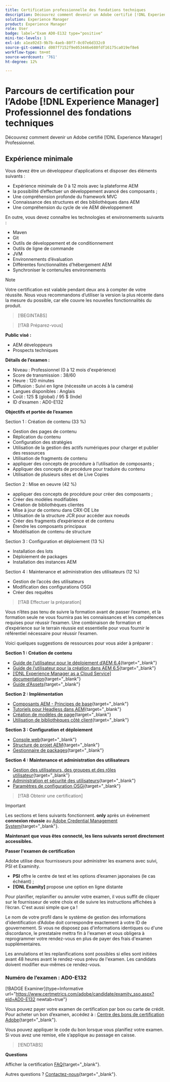 ```yaml
---
title: Certification professionnelle des fondations techniques
description: Découvrez comment devenir un Adobe certifié [!DNL Experience Manager] Professionnel.
solution: Experience Manager
product: Experience Manager
role: User
badge: label="Exam AD0-E132 type="positive"
mini-toc-levels: 1
exl-id: a1ea92d3-9b7b-4aeb-80f7-0c07e6d332c0
source-git-commit: d007f7152f9e053446e680fdf16175ca019ef8e6
workflow-type: tm+mt
source-wordcount: '761'
ht-degree: 12%

---
```


# Parcours de certification pour l’Adobe [!DNL Experience Manager] Professionnel des fondations techniques

Découvrez comment devenir un Adobe certifié [!DNL Experience Manager] Professionnel.

## Expérience minimale

Vous devez être un développeur d’applications et disposer des éléments suivants :

* Expérience minimale de 0 à 12 mois avec la plateforme AEM
* la possibilité d’effectuer un développement avancé des composants ;
* Une compréhension profonde du framework MVC
* Connaissance des structures et des bibliothèques dans AEM
* Une compréhension du cycle de vie AEM développement

En outre, vous devez connaître les technologies et environnements suivants :

* Maven
* Git
* Outils de développement et de conditionnement
* Outils de ligne de commande
* JVM
* Environnements d’évaluation
* Différentes fonctionnalités d’hébergement AEM
* Synchroniser le contenu/les environnements

>[!NOTE]
>
>Votre certification est valable pendant deux ans à compter de votre réussite. Nous vous recommandons d’utiliser la version la plus récente dans la mesure du possible, car elle couvre les nouvelles fonctionnalités du produit.

>[!BEGINTABS]

>[!TAB Préparez-vous]

**Public visé :**

* AEM développeurs
* Prospects techniques

**Détails de l’examen :**

* Niveau : Professionnel (0 à 12 mois d&#39;expérience)
* Score de transmission : 38/60
* Heure : 120 minutes
* Diffusion : Suivi en ligne (nécessite un accès à la caméra)
* Langues disponibles : Anglais
* Coût : 125 $ (global) / 95 $ (Inde)
* ID d’examen : AD0-E132

**Objectifs et portée de l’examen**

Section 1 : Création de contenu (33 %)

* Gestion des pages de contenu
* Réplication du contenu
* Configuration des stratégies
* Utilisation de la gestion des actifs numériques pour charger et publier des ressources
* Utilisation de fragments de contenu
* appliquer des concepts de procédure à l’utilisation de composants ;
* Appliquer des concepts de procédure pour traduire du contenu
* Utilisation de plusieurs sites et de Live Copies

Section 2 : Mise en oeuvre (42 %)

* appliquer des concepts de procédure pour créer des composants ;
* Créer des modèles modifiables
* Création de bibliothèques clientes
* Mise à jour de contenu dans CRX-DE Lite
* Utilisation de la structure JCR pour accéder aux noeuds
* Créer des fragments d’expérience et de contenu
* Étendre les composants principaux
* Modélisation de contenu de structure

Section 3 : Configuration et déploiement (13 %)

* Installation des lots
* Déploiement de packages
* Installation des instances AEM

Section 4 : Maintenance et administration des utilisateurs (12 %)

* Gestion de l’accès des utilisateurs
* Modification des configurations OSGI
* Créer des requêtes

>[!TAB Effectuer la préparation]

Vous n’êtes pas tenu de suivre la formation avant de passer l’examen, et la formation seule ne vous fournira pas les connaissances et les compétences requises pour réussir l’examen. Une combinaison de formation et d’expérience sur le terrain réussie est essentielle pour vous fournir le référentiel nécessaire pour réussir l’examen.

Voici quelques suggestions de ressources pour vous aider à préparer :

**Section 1 : Création de contenu**


* [Guide de l’utilisateur pour le déploiement d’AEM 6.4](https://experienceleague.adobe.com/docs/experience-manager-64/deploying/home.html?lang=fr){target="_blank"}
* [Guide de l’utilisateur pour la création dans AEM 6.5](https://experienceleague.adobe.com/docs/experience-manager-65/authoring/home.html?lang=en){target="_blank"}
* [[!DNL Experience Manager as a Cloud Service] documentation](https://experienceleague.adobe.com/docs/experience-manager-cloud-service/content/home.html?lang=fr){target="_blank"}
* [Guide d’Assets](https://experienceleague.adobe.com/docs/experience-manager-65/assets/home.html?lang=fr){target="_blank"}

**Section 2 : Implémentation**

* [Composants AEM - Principes de base](https://experienceleague.adobe.com/docs/experience-manager-65/developing/components/components-basics.html?lang=en){target="_blank"}
* [Tutoriels pour Headless dans AEM](https://experienceleague.adobe.com/docs/experience-manager-learn/getting-started-with-aem-headless/overview.html?lang=fr){target="_blank"}
* [Création de modèles de page](https://experienceleague.adobe.com/docs/experience-manager-65/authoring/siteandpage/templates.html?lang=en#creating-and-managing-templates){target="_blank"}
* [Utilisation de bibliothèques côté client](https://experienceleague.adobe.com/docs/experience-manager-65/developing/introduction/clientlibs.html?lang=fr){target="_blank"}

**Section 3 : Configuration et déploiement**

* [Console web](https://experienceleague.adobe.com/docs/experience-manager-65/deploying/configuring/web-console.html?lang=en){target="_blank"}
* [Structure de projet AEM](https://experienceleague.adobe.com/docs/experience-manager-cloud-service/content/implementing/developing/aem-project-content-package-structure.html?lang=en#embedding-3rd-party-packages){target="_blank"}
* [Gestionnaire de packages](https://experienceleague.adobe.com/docs/experience-manager-65/administering/contentmanagement/package-manager.html?lang=en#what-are-packages){target="_blank"}

**Section 4 : Maintenance et administration des utilisateurs**

* [Gestion des utilisateurs, des groupes et des rôles utilisateur](https://experienceleague.adobe.com/docs/experience-manager-brand-portal/using/admin-tools/brand-portal-adding-users.html?lang=en#add-a-user){target="_blank"}
* [Administration et sécurité des utilisateurs](https://experienceleague.adobe.com/docs/experience-manager-65/administering/security/security.html?lang=fr){target="_blank"}
* [Paramètres de configuration OSGi](https://experienceleague.adobe.com/docs/experience-manager-65/deploying/configuring/osgi-configuration-settings.html?lang=en){target="_blank"}

>[!TAB Obtenir une certification]

>[!IMPORTANT]
>
>Les sections et liens suivants fonctionnent. **only**  après un événement **connexion réussie** au [Adobe Credential Management System](http://www.certmetrics.com/adobe){target="_blank"}.

**Maintenant que vous êtes connecté, les liens suivants seront directement accessibles.**

**Passer l&#39;examen de certification**

Adobe utilise deux fournisseurs pour administrer les examens avec suivi, PSI et Examinity.

* **PSI** offre le centre de test et les options d’examen japonaises (le cas échéant) ;
* **[!DNL Examity]** propose une option en ligne distante

Pour planifier, replanifier ou annuler votre examen, il vous suffit de cliquer sur le fournisseur de votre choix et de suivre les instructions affichées à l’écran. C&#39;est aussi simple que ça !

Le nom de votre profil dans le système de gestion des informations d’identification d’Adobe doit correspondre exactement à votre ID de gouvernement. Si vous ne disposez pas d&#39;informations identiques ou d&#39;une discordance, le prestataire mettra fin à l&#39;examen et vous obligera à reprogrammer votre rendez-vous en plus de payer des frais d&#39;examen supplémentaires.

Les annulations et les replanifications sont possibles si elles sont initiées avant 48 heures avant le rendez-vous prévu de l&#39;examen. Les candidats doivent modifier eux-mêmes ce rendez-vous.

### Numéro de l’examen : AD0-E132

[!BADGE Examiner]{type=Informative url="https://www.certmetrics.com/adobe/candidate/examity_sso.aspx?eid=AD0-E132 newtab=true"}

Vous pouvez payer votre examen de certification par bon ou carte de crédit. Pour acheter un bon d’examen, accédez à : [Centre des bons de certification Adobe](https://market.xvoucher.com/adobe/global){target="_blank"}.

Vous pouvez appliquer le code du bon lorsque vous planifiez votre examen. Si vous avez une remise, elle s’applique au passage en caisse.

>[!ENDTABS]

**Questions**

Afficher la certification [FAQ](https://experienceleague.adobe.com/docs/certification/certification/faq.html?lang=en){target="_blank"}.

Autres questions ? [Contactez-nous](mailto:certif@adobe.com){target="_blank"}.
